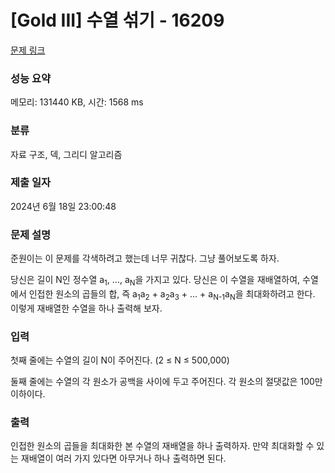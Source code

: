 # [Gold III] 수열 섞기 - 16209 

[문제 링크](https://www.acmicpc.net/problem/16209) 

### 성능 요약

메모리: 131440 KB, 시간: 1568 ms

### 분류

자료 구조, 덱, 그리디 알고리즘

### 제출 일자

2024년 6월 18일 23:00:48

### 문제 설명

<p>준원이는 이 문제를 각색하려고 했는데 너무 귀찮다. 그냥 풀어보도록 하자.</p>

<p>당신은 길이 N인 정수열 a<sub>1</sub>, …, a<sub>N</sub>을 가지고 있다. 당신은 이 수열을 재배열하여, 수열에서 인접한 원소의 곱들의 합, 즉 a<sub>1</sub>a<sub>2</sub> + a<sub>2</sub>a<sub>3</sub> + … + a<sub>N-1</sub>a<sub>N</sub>을 최대화하려고 한다. 이렇게 재배열한 수열을 하나 출력해 보자.</p>

### 입력 

 <p>첫째 줄에는 수열의 길이 N이 주어진다. (2 ≤ N ≤ 500,000)</p>

<p>둘째 줄에는 수열의 각 원소가 공백을 사이에 두고 주어진다. 각 원소의 절댓값은 100만 이하이다.</p>

### 출력 

 <p>인접한 원소의 곱들을 최대화한 본 수열의 재배열을 하나 출력하자. 만약 최대화할 수 있는 재배열이 여러 가지 있다면 아무거나 하나 출력하면 된다.</p>

